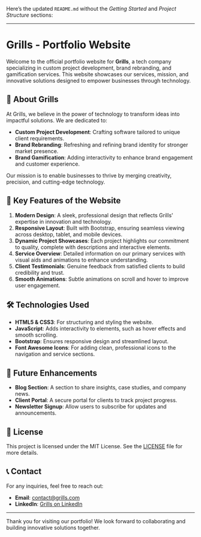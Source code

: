 Here’s the updated `README.md` without the *Getting Started* and *Project Structure* sections:

---

# Grills - Portfolio Website

Welcome to the official portfolio website for **Grills**, a tech company specializing in custom project development, brand rebranding, and gamification services. This website showcases our services, mission, and innovative solutions designed to empower businesses through technology.

## 📖 About Grills

At Grills, we believe in the power of technology to transform ideas into impactful solutions. We are dedicated to:
- **Custom Project Development**: Crafting software tailored to unique client requirements.
- **Brand Rebranding**: Refreshing and refining brand identity for stronger market presence.
- **Brand Gamification**: Adding interactivity to enhance brand engagement and customer experience.

Our mission is to enable businesses to thrive by merging creativity, precision, and cutting-edge technology.

## 🌟 Key Features of the Website

1. **Modern Design**: A sleek, professional design that reflects Grills' expertise in innovation and technology.
2. **Responsive Layout**: Built with Bootstrap, ensuring seamless viewing across desktop, tablet, and mobile devices.
3. **Dynamic Project Showcases**: Each project highlights our commitment to quality, complete with descriptions and interactive elements.
4. **Service Overview**: Detailed information on our primary services with visual aids and animations to enhance understanding.
5. **Client Testimonials**: Genuine feedback from satisfied clients to build credibility and trust.
6. **Smooth Animations**: Subtle animations on scroll and hover to improve user engagement.

## 🛠️ Technologies Used

- **HTML5 & CSS3**: For structuring and styling the website.
- **JavaScript**: Adds interactivity to elements, such as hover effects and smooth scrolling.
- **Bootstrap**: Ensures responsive design and streamlined layout.
- **Font Awesome Icons**: For adding clean, professional icons to the navigation and service sections.

## 🚀 Future Enhancements

- **Blog Section**: A section to share insights, case studies, and company news.
- **Client Portal**: A secure portal for clients to track project progress.
- **Newsletter Signup**: Allow users to subscribe for updates and announcements.

## 📝 License

This project is licensed under the MIT License. See the [LICENSE](LICENSE) file for more details.

## 📞 Contact

For any inquiries, feel free to reach out:
- **Email**: contact@grills.com
- **LinkedIn**: [Grills on LinkedIn](https://www.linkedin.com/company/grills)

---

Thank you for visiting our portfolio! We look forward to collaborating and building innovative solutions together.